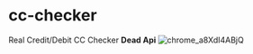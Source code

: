# cc-checker
Real Credit/Debit CC Checker **Dead Api**
![chrome_a8XdI4ABjQ](https://user-images.githubusercontent.com/77385729/111080402-5ad76000-850f-11eb-8e81-0c660b1daaeb.png)
